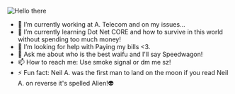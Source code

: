 ![Hello there](https://media1.giphy.com/media/Nx0rz3jtxtEre/giphy.gif)
- 🔭 I’m currently working at A. Telecom and on my issues...
- 🌱 I’m currently learning Dot Net CORE and how to survive in this world without spending too much money!
- 🤔 I’m looking for help with Paying my bills <3.
- 💬 Ask me about who is the best waifu and I'll say Speedwagon!
- 📫 How to reach me: Use smoke signal or dm me sz!
- ⚡ Fun fact: Neil A. was the first man to land on the moon if you read Neil A. on reverse it's spelled Alien!👽 


